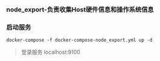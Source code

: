 ### node_export-负责收集Host硬件信息和操作系统信息
### 启动服务

```
docker-compose -f docker-compose-node_export.yml up -d
```

> 登录服务 localhost:9100

